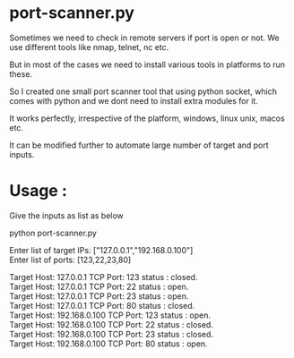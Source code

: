 # port-scanner.py

Sometimes we need to check in remote servers if port is open or not. We use different tools like nmap, telnet, nc etc.

But in most of the cases we need to install various tools in platforms to run these.

So I created one small port scanner tool that using python socket, which comes with python and we dont need to install extra modules for it.

It works perfectly, irrespective of the platform, windows, linux unix, macos etc.


It can be modified further to automate large number of target and port inputs.

# Usage : <br />
Give the inputs as list as below <br />

python port-scanner.py <br />

Enter list of target IPs: ["127.0.0.1","192.168.0.100"] <br />
Enter list of ports: [123,22,23,80] <br />
 
Target Host: 127.0.0.1 TCP Port: 123 status : closed. <br />
Target Host: 127.0.0.1 TCP Port: 22 status : open. <br />
Target Host: 127.0.0.1 TCP Port: 23 status : open. <br />
Target Host: 127.0.0.1 TCP Port: 80 status : closed. <br />
Target Host: 192.168.0.100 TCP Port: 123 status : open. <br />
Target Host: 192.168.0.100 TCP Port: 22 status : closed. <br />
Target Host: 192.168.0.100 TCP Port: 23 status : closed. <br />
Target Host: 192.168.0.100 TCP Port: 80 status : open. <br />


